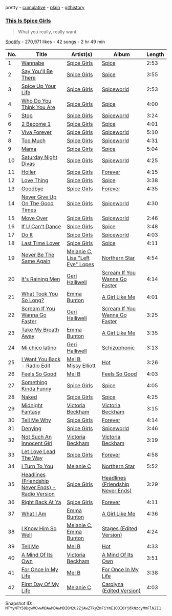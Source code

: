 pretty - [cumulative](/playlists/cumulative/37i9dQZF1DWWUJdr9ahsbf.md) - [plain](/playlists/plain/37i9dQZF1DWWUJdr9ahsbf) - [githistory](https://github.githistory.xyz/mackorone/spotify-playlist-archive/blob/main/playlists/plain/37i9dQZF1DWWUJdr9ahsbf)

### [This Is Spice Girls](https://open.spotify.com/playlist/37i9dQZF1DWWUJdr9ahsbf)

> What you really, really want.

[Spotify](https://open.spotify.com/user/spotify) - 270,971 likes - 42 songs - 2 hr 49 min

| No. | Title | Artist(s) | Album | Length |
|---|---|---|---|---|
| 1 | [Wannabe](https://open.spotify.com/track/1Je1IMUlBXcx1Fz0WE7oPT) | [Spice Girls](https://open.spotify.com/artist/0uq5PttqEjj3IH1bzwcrXF) | [Spice](https://open.spotify.com/album/3x2jF7blR6bFHtk4MccsyJ) | 2:53 |
| 2 | [Say You'll Be There](https://open.spotify.com/track/1yTQ39my3MoNROlFw3RDNy) | [Spice Girls](https://open.spotify.com/artist/0uq5PttqEjj3IH1bzwcrXF) | [Spice](https://open.spotify.com/album/3x2jF7blR6bFHtk4MccsyJ) | 3:55 |
| 3 | [Spice Up Your Life](https://open.spotify.com/track/5qGwqO0lkbBXw4xNfzT7SF) | [Spice Girls](https://open.spotify.com/artist/0uq5PttqEjj3IH1bzwcrXF) | [Spiceworld](https://open.spotify.com/album/3sr6lAuO3nmB1u8ZuQgpiX) | 2:53 |
| 4 | [Who Do You Think You Are](https://open.spotify.com/track/1jI1aLmm5HTwiMtvsbwDJw) | [Spice Girls](https://open.spotify.com/artist/0uq5PttqEjj3IH1bzwcrXF) | [Spice](https://open.spotify.com/album/3x2jF7blR6bFHtk4MccsyJ) | 4:00 |
| 5 | [Stop](https://open.spotify.com/track/3FteycP8CaXS1MhjcXekVT) | [Spice Girls](https://open.spotify.com/artist/0uq5PttqEjj3IH1bzwcrXF) | [Spiceworld](https://open.spotify.com/album/3sr6lAuO3nmB1u8ZuQgpiX) | 3:24 |
| 6 | [2 Become 1](https://open.spotify.com/track/36AWdhZIGLUTkWpJDhe7va) | [Spice Girls](https://open.spotify.com/artist/0uq5PttqEjj3IH1bzwcrXF) | [Spice](https://open.spotify.com/album/3x2jF7blR6bFHtk4MccsyJ) | 4:01 |
| 7 | [Viva Forever](https://open.spotify.com/track/6BPDPcnbDMDf58srVzbfX9) | [Spice Girls](https://open.spotify.com/artist/0uq5PttqEjj3IH1bzwcrXF) | [Spiceworld](https://open.spotify.com/album/3sr6lAuO3nmB1u8ZuQgpiX) | 5:10 |
| 8 | [Too Much](https://open.spotify.com/track/1RQnYh2xw2BPpnzQFbO5r5) | [Spice Girls](https://open.spotify.com/artist/0uq5PttqEjj3IH1bzwcrXF) | [Spiceworld](https://open.spotify.com/album/3sr6lAuO3nmB1u8ZuQgpiX) | 4:31 |
| 9 | [Mama](https://open.spotify.com/track/3dNv3OuX6ol9si6PZ9KSAh) | [Spice Girls](https://open.spotify.com/artist/0uq5PttqEjj3IH1bzwcrXF) | [Spice](https://open.spotify.com/album/3x2jF7blR6bFHtk4MccsyJ) | 5:04 |
| 10 | [Saturday Night Divas](https://open.spotify.com/track/3M83cWfWcFXtkavdM8NuEZ) | [Spice Girls](https://open.spotify.com/artist/0uq5PttqEjj3IH1bzwcrXF) | [Spiceworld](https://open.spotify.com/album/3sr6lAuO3nmB1u8ZuQgpiX) | 4:25 |
| 11 | [Holler](https://open.spotify.com/track/1NwDWbpg9dPH12xBd2ibrv) | [Spice Girls](https://open.spotify.com/artist/0uq5PttqEjj3IH1bzwcrXF) | [Forever](https://open.spotify.com/album/4jbWZmf7kRxCBD6tgVepYh) | 4:15 |
| 12 | [Love Thing](https://open.spotify.com/track/61PwiYyJhF1HLi0OXomzQE) | [Spice Girls](https://open.spotify.com/artist/0uq5PttqEjj3IH1bzwcrXF) | [Spice](https://open.spotify.com/album/3x2jF7blR6bFHtk4MccsyJ) | 3:38 |
| 13 | [Goodbye](https://open.spotify.com/track/6ZNw9Cnc85OeHZrjMAZJfY) | [Spice Girls](https://open.spotify.com/artist/0uq5PttqEjj3IH1bzwcrXF) | [Forever](https://open.spotify.com/album/4jbWZmf7kRxCBD6tgVepYh) | 4:35 |
| 14 | [Never Give Up On The Good Times](https://open.spotify.com/track/6RQnRYot6B3TPZsMbbSJ20) | [Spice Girls](https://open.spotify.com/artist/0uq5PttqEjj3IH1bzwcrXF) | [Spiceworld](https://open.spotify.com/album/3sr6lAuO3nmB1u8ZuQgpiX) | 4:30 |
| 15 | [Move Over](https://open.spotify.com/track/3P50dC4GwZYiToIXQGWIAC) | [Spice Girls](https://open.spotify.com/artist/0uq5PttqEjj3IH1bzwcrXF) | [Spiceworld](https://open.spotify.com/album/3sr6lAuO3nmB1u8ZuQgpiX) | 2:46 |
| 16 | [If U Can't Dance](https://open.spotify.com/track/6bh25NILjNfJnIvGRT2emC) | [Spice Girls](https://open.spotify.com/artist/0uq5PttqEjj3IH1bzwcrXF) | [Spice](https://open.spotify.com/album/3x2jF7blR6bFHtk4MccsyJ) | 3:48 |
| 17 | [Do It](https://open.spotify.com/track/4oB9UvwZUkic3nWWZKULqs) | [Spice Girls](https://open.spotify.com/artist/0uq5PttqEjj3IH1bzwcrXF) | [Spiceworld](https://open.spotify.com/album/3sr6lAuO3nmB1u8ZuQgpiX) | 4:03 |
| 18 | [Last Time Lover](https://open.spotify.com/track/5SAGopoaraFmLS08bNjLxB) | [Spice Girls](https://open.spotify.com/artist/0uq5PttqEjj3IH1bzwcrXF) | [Spice](https://open.spotify.com/album/3x2jF7blR6bFHtk4MccsyJ) | 4:11 |
| 19 | [Never Be The Same Again](https://open.spotify.com/track/79EAVfOpzgfHx3IE2BVFQv) | [Melanie C](https://open.spotify.com/artist/60vX3zLcdKRXvKLITVh5Df), [Lisa "Left Eye" Lopes](https://open.spotify.com/artist/64ccradw8gAQn9gMQZmEha) | [Northern Star](https://open.spotify.com/album/6TjfhQSmmBOEwIXkoT3fdZ) | 4:54 |
| 20 | [It's Raining Men](https://open.spotify.com/track/7q3qX7Ees3FZtRFJXWgPZs) | [Geri Halliwell](https://open.spotify.com/artist/5orH1OWgjAYUX8sZ5gihTv) | [Scream If You Wanna Go Faster](https://open.spotify.com/album/2sgOJkKcXuxEqXW26W3sQf) | 4:14 |
| 21 | [What Took You So Long?](https://open.spotify.com/track/6WJtzSaXumGZ7pIa0z7QIP) | [Emma Bunton](https://open.spotify.com/artist/2AEEnr6Le5zHzBwpnlZSmq) | [A Girl Like Me](https://open.spotify.com/album/5E6op11XOQa3ErVR4oLKss) | 4:01 |
| 22 | [Scream If You Wanna Go Faster](https://open.spotify.com/track/4X1zZilVgZQYtlUV3Ru0kL) | [Geri Halliwell](https://open.spotify.com/artist/5orH1OWgjAYUX8sZ5gihTv) | [Scream If You Wanna Go Faster](https://open.spotify.com/album/2sgOJkKcXuxEqXW26W3sQf) | 3:25 |
| 23 | [Take My Breath Away](https://open.spotify.com/track/0wVPsQNQ4tsjTTf2LIdOA7) | [Emma Bunton](https://open.spotify.com/artist/2AEEnr6Le5zHzBwpnlZSmq) | [A Girl Like Me](https://open.spotify.com/album/5E6op11XOQa3ErVR4oLKss) | 3:35 |
| 24 | [Mi chico latino](https://open.spotify.com/track/3Qu88IYwuDpUQNi6UwJsDz) | [Geri Halliwell](https://open.spotify.com/artist/5orH1OWgjAYUX8sZ5gihTv) | [Schizophonic](https://open.spotify.com/album/7r14xPWDHH2ao9gLrDxHMd) | 3:13 |
| 25 | [I Want You Back \- Radio Edit](https://open.spotify.com/track/7eU7mrPH3wG8pgAyFlQS3g) | [Mel B](https://open.spotify.com/artist/2vJU4d2jRQb4zJJIQRkyDB), [Missy Elliott](https://open.spotify.com/artist/2wIVse2owClT7go1WT98tk) | [Hot](https://open.spotify.com/album/5nQBpgNce3qxwawV3BMAS2) | 3:26 |
| 26 | [Feels So Good](https://open.spotify.com/track/6LEJhui7NhqihZwA8kgiHs) | [Mel B](https://open.spotify.com/artist/2vJU4d2jRQb4zJJIQRkyDB) | [Feels So Good](https://open.spotify.com/album/4J9sxXaNAeL903x5GXW2PX) | 4:03 |
| 27 | [Something Kinda Funny](https://open.spotify.com/track/6qL8tweXFMqztcMwNB4r7y) | [Spice Girls](https://open.spotify.com/artist/0uq5PttqEjj3IH1bzwcrXF) | [Spice](https://open.spotify.com/album/3x2jF7blR6bFHtk4MccsyJ) | 4:05 |
| 28 | [Naked](https://open.spotify.com/track/2QMa85sq03n0NhDAjQe5eQ) | [Spice Girls](https://open.spotify.com/artist/0uq5PttqEjj3IH1bzwcrXF) | [Spice](https://open.spotify.com/album/3x2jF7blR6bFHtk4MccsyJ) | 4:25 |
| 29 | [Midnight Fantasy](https://open.spotify.com/track/1AbZPODPDImsdoJy9NkaJC) | [Victoria Beckham](https://open.spotify.com/artist/54w1dJI7MTjkRGNfGuu2fc) | [Victoria Beckham](https://open.spotify.com/album/3fMBMxLqwrHdzCfrTrl41e) | 3:15 |
| 30 | [Tell Me Why](https://open.spotify.com/track/0r5d5LmhLQwJVEw0kTEExp) | [Spice Girls](https://open.spotify.com/artist/0uq5PttqEjj3IH1bzwcrXF) | [Forever](https://open.spotify.com/album/4jbWZmf7kRxCBD6tgVepYh) | 4:14 |
| 31 | [Denying](https://open.spotify.com/track/3RTHY1WOLAkXoDW9oh5Cgb) | [Spice Girls](https://open.spotify.com/artist/0uq5PttqEjj3IH1bzwcrXF) | [Spiceworld](https://open.spotify.com/album/3sr6lAuO3nmB1u8ZuQgpiX) | 3:46 |
| 32 | [Not Such An Innocent Girl](https://open.spotify.com/track/2GcAqQbqBhBh2SwsOq3REu) | [Victoria Beckham](https://open.spotify.com/artist/54w1dJI7MTjkRGNfGuu2fc) | [Victoria Beckham](https://open.spotify.com/album/3fMBMxLqwrHdzCfrTrl41e) | 3:19 |
| 33 | [Let Love Lead The Way](https://open.spotify.com/track/5EE1Uzg0JvtBhs6TRs33R0) | [Spice Girls](https://open.spotify.com/artist/0uq5PttqEjj3IH1bzwcrXF) | [Forever](https://open.spotify.com/album/4jbWZmf7kRxCBD6tgVepYh) | 4:58 |
| 34 | [I Turn To You](https://open.spotify.com/track/1Le4SDanBrX8OtmnnyTNrh) | [Melanie C](https://open.spotify.com/artist/60vX3zLcdKRXvKLITVh5Df) | [Northern Star](https://open.spotify.com/album/6TjfhQSmmBOEwIXkoT3fdZ) | 5:52 |
| 35 | [Headlines \(Friendship Never Ends\) \- Radio Version](https://open.spotify.com/track/4ll3zqElfObKDVSIitAIga) | [Spice Girls](https://open.spotify.com/artist/0uq5PttqEjj3IH1bzwcrXF) | [Headlines \(Friendship Never Ends\)](https://open.spotify.com/album/57lvVchSIRneTpEjwdlKdi) | 3:29 |
| 36 | [Right Back At Ya](https://open.spotify.com/track/2O8kqbUJS1vkL3x9mF7WzM) | [Spice Girls](https://open.spotify.com/artist/0uq5PttqEjj3IH1bzwcrXF) | [Forever](https://open.spotify.com/album/4jbWZmf7kRxCBD6tgVepYh) | 4:11 |
| 37 | [What I Am](https://open.spotify.com/track/28OZjeDdSOVPHpSbdJICsN) | [Emma Bunton](https://open.spotify.com/artist/2AEEnr6Le5zHzBwpnlZSmq) | [A Girl Like Me](https://open.spotify.com/album/5E6op11XOQa3ErVR4oLKss) | 4:36 |
| 38 | [I Know Him So Well](https://open.spotify.com/track/5wlQ23VlVfhHGcFMlxmHQP) | [Melanie C](https://open.spotify.com/artist/60vX3zLcdKRXvKLITVh5Df), [Emma Bunton](https://open.spotify.com/artist/2AEEnr6Le5zHzBwpnlZSmq) | [Stages \(Edited Version\)](https://open.spotify.com/album/2KLgp2zVeJxsLgtM3WSFaP) | 4:24 |
| 39 | [Tell Me](https://open.spotify.com/track/2CGHvuEj1e7STMyAOLVEYI) | [Mel B](https://open.spotify.com/artist/2vJU4d2jRQb4zJJIQRkyDB) | [Hot](https://open.spotify.com/album/5nQBpgNce3qxwawV3BMAS2) | 4:33 |
| 40 | [A Mind Of Its Own](https://open.spotify.com/track/6pOnHnn8sBs03CmYogpw3y) | [Victoria Beckham](https://open.spotify.com/artist/54w1dJI7MTjkRGNfGuu2fc) | [A Mind Of Its Own](https://open.spotify.com/album/5iPDep9w2vQgNQkNiaS0I7) | 3:51 |
| 41 | [For Once In My Life](https://open.spotify.com/track/6N7xMUdh2aflVmcj2RX3d4) | [Mel B](https://open.spotify.com/artist/2vJU4d2jRQb4zJJIQRkyDB) | [For Once In My Life](https://open.spotify.com/album/0HfyFFJ941UMB9knoEhfpq) | 3:38 |
| 42 | [First Day Of My Life](https://open.spotify.com/track/5R2CW58tHNMbCRxxw5Czkw) | [Melanie C](https://open.spotify.com/artist/60vX3zLcdKRXvKLITVh5Df) | [Carolyna \(Edited Version\)](https://open.spotify.com/album/4cSsmBCDVoi8lVUsQYuVdE) | 4:03 |

Snapshot ID: `MTYyNTY5ODgwMCwwMDAwMDAwMDI0M2U2ZjAwZTkyZmFiYmE1ODI0YjdkNzcyMmFlN2I1`
